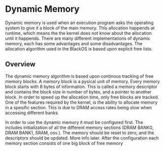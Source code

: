 # Dynamic Memory

Dynamic memory is used when an execution program asks the operating system to give it a block of the main memory. This allocation happends at runtime, which means the the kernel does not know about the allocation until it happends. There are many different implementations of dynamic memory, each has some advantages and some disadvantages. The allocation algorithm used in the BlackOS is based upon explicit free lists. 

## Overview

The dynamic memory algorithm is based upon continous tracking of free memory blocks. A memory block is a pysical unit of memory. Every memory block starts with 8 bytes of information. This is called a memory descriptor and contains the block size in number of bytes, and a pointer to another block. In order to speed up the allocation time, only free blocks are tracked. One of the features required by the kernel, is the ability to allocate memory in a spesific section. This is due to DRAM access rates being slow when accessing different banks. 

In order to use the dynamic memory it must be configured first. The includes initialization of all the different memory sections (DRAM BANK0, DRAM BANK1, SRAM, osv.). The memory should be reset to zero, and the descriptors should be updated. More info later. After the configuration each memory section consists of one big block of free memory 

